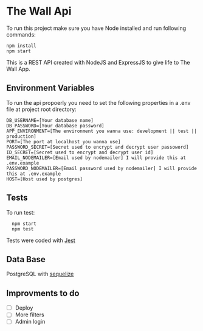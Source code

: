 # The Wall Api

To run this project make sure you have Node installed and run following commands:

    npm install
    npm start

<p>
This is a REST API created with NodeJS and ExpressJS to give life to The Wall App.

## Environment Variables

To run the api propoerly you need to set the following properties in a .env file at project root directory:

    DB_USERNAME=[Your database name]
    DB_PASSWORD=[Your database password]
    APP_ENVIRONMENT=[The environment you wanna use: development || test || production]
    PORT=[The port at localhost you wanna use]
    PASSWORD_SECRET=[Secret used to encrypt and decrypt user passoword]
    ID_SECRET=[Secret used to encrypt and decrypt user id]
    EMAIL_NODEMAILER=[Email used by nodemailer] I will provide this at .env.example
    PASSWORD_NODEMAILER=[Email password used by nodemailer] I will provide this at .env.example
    HOST=[Host used by postgres]

## Tests

To run test:

      npm start
      npm test

Tests were coded with [Jest](https://jestjs.io/)

## Data Base

PostgreSQL with [sequelize](https://sequelize.org/)

## Improvments to do

- [ ] Deploy
- [ ] More filters
- [ ] Admin login
